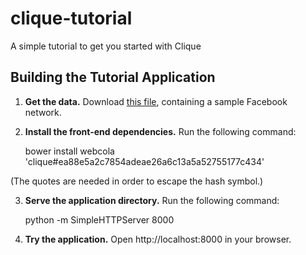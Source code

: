# clique-tutorial
A simple tutorial to get you started with Clique

## Building the Tutorial Application

1. **Get the data.** Download [this
   file](http://romanesco.readthedocs.org/en/latest/\_static/facebook-sample-data.txt),
containing a sample Facebook network.

2. **Install the front-end dependencies.** Run the following command:

    bower install webcola 'clique#ea88e5a2c7854adeae26a6c13a5a52755177c434'

(The quotes are needed in order to escape the hash symbol.)

3. **Serve the application directory.** Run the following command:

    python -m SimpleHTTPServer 8000

4. **Try the application.** Open http://localhost:8000 in your browser.
